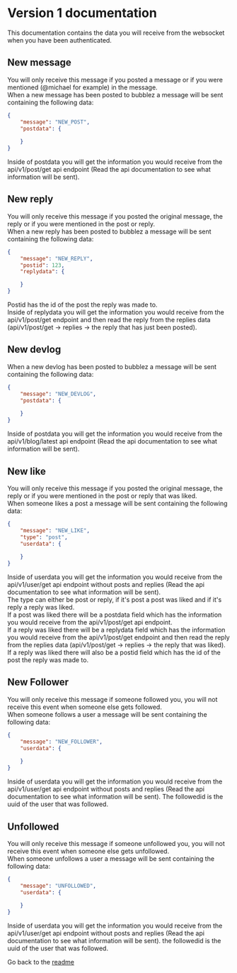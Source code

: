 
# Version 1 documentation
This documentation contains the data you will receive from the websocket when you have been authenticated.

## New message
You will only receive this message if you posted a message or if you were mentioned (@michael for example) in the message.  
When a new message has been posted to bubblez a message will be sent containing the following data:
```JSON
{
    "message": "NEW_POST",
    "postdata": {
        
    }
}
```
Inside of postdata you will get the information you would receive from the api/v1/post/get api endpoint (Read the api documentation to see what information will be sent).

## New reply
You will only receive this message if you posted the original message, the reply or if you were mentioned in the post or reply.  
When a new reply has been posted to bubblez a message will be sent containing the following data:
```JSON
{
    "message": "NEW_REPLY",
    "postid": 123,
    "replydata": {

    }
}
```
Postid has the id of the post the reply was made to.   
Inside of replydata you will get the information you would receive from the api/v1/post/get endpoint and then read the reply from the replies data (api/v1/post/get -> replies -> the reply that has just been posted).

## New devlog
When a new devlog has been posted to bubblez a message will be sent containing the following data:
```JSON
{
    "message": "NEW_DEVLOG",
    "postdata": {
        
    }
}
```
Inside of postdata you will get the information you would receive from the api/v1/blog/latest api endpoint (Read the api documentation to see what information will be sent).

## New like
You will only receive this message if you posted the original message, the reply or if you were mentioned in the post or reply that was liked.  
When someone likes a post a message will be sent containing the following data:
```JSON
{
    "message": "NEW_LIKE",
    "type": "post",
    "userdata": {
        
    }
}
```
Inside of userdata you will get the information you would receive from the api/v1/user/get api endpoint without posts and replies (Read the api documentation to see what information will be sent).  
The type can either be post or reply, if it's post a post was liked and if it's reply a reply was liked.  
If a post was liked there will be a postdata field which has the information you would receive from the api/v1/post/get api endpoint.  
If a reply was liked there will be a replydata field which has the information you would receive from the api/v1/post/get endpoint and then read the reply from the replies data (api/v1/post/get -> replies -> the reply that was liked).  
If a reply was liked there will also be a postid field which has the id of the post the reply was made to.


## New Follower
You will only receive this message if someone followed you, you will not receive this event when someone else gets followed.  
When someone follows a user a message will be sent containing the following data:
```JSON
{
    "message": "NEW_FOLLOWER",
    "userdata": {
    
    }
}
```
Inside of userdata you will get the information you would receive from the api/v1/user/get api endpoint without posts and replies (Read the api documentation to see what information will be sent).
The followedid is the uuid of the user that was followed.

## Unfollowed
You will only receive this message if someone unfollowed you, you will not receive this event when someone else gets unfollowed.  
When someone unfollows a user a message will be sent containing the following data:
```JSON
{
    "message": "UNFOLLOWED",
    "userdata": {
    
    }
}
```
Inside of userdata you will get the information you would receive from the api/v1/user/get api endpoint without posts and replies (Read the api documentation to see what information will be sent).
the followedid is the uuid of the user that was followed.
  
Go back to the [readme](https://github.com/ProjectBubblez/documentation/blob/main/docs/websockets/README.md)
